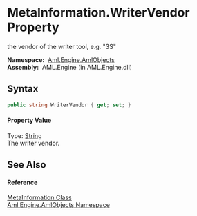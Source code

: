 MetaInformation.WriterVendor Property
=====================================
the vendor of the writer tool, e.g. "3S"

  **Namespace:**  [Aml.Engine.AmlObjects][1]  
  **Assembly:**  AML.Engine (in AML.Engine.dll)

Syntax
------

```csharp
public string WriterVendor { get; set; }
```

#### Property Value
Type: [String][2]  
 The writer vendor. 

See Also
--------

#### Reference
[MetaInformation Class][3]  
[Aml.Engine.AmlObjects Namespace][1]  

[1]: ../README.md
[2]: https://docs.microsoft.com/dotnet/api/system.string
[3]: README.md
[4]: https://www.automationml.org
[5]: ../../icons/logoShade.png